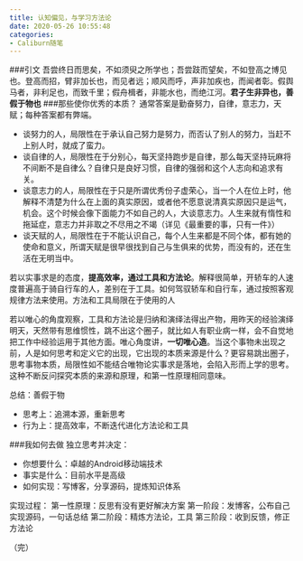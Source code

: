 ```yaml
---
title: 认知偏见，与学习方法论
date: 2020-05-26 10:55:48
categories:
- Caliburn随笔
---
```

###引文
吾尝终日而思矣，不如须臾之所学也；吾尝跂而望矣，不如登高之博见也。登高而招，臂非加长也，而见者远；顺风而呼，声非加疾也，而闻者彰。假舆马者，非利足也，而致千里；假舟楫者，非能水也，而绝江河。**君子生非异也，善假于物也**
###那些使你优秀的本质？
通常答案是勤奋努力，自律，意志力，天赋；每种答案都有弊端。
* 谈努力的人，局限性在于承认自己努力是努力，而否认了别人的努力，当赶不上别人时，就成了蛮力。
* 谈自律的人，局限性在于分别心，每天坚持跑步是自律，那么每天坚持玩麻将不间断不是自律么？自律只是良好习惯，自律的强弱和这个人志向和追求有关。
* 谈意志力的人，局限性在于只是所谓优秀份子虚荣心，当一个人在位上时，他解释不清楚为什么在上面的真实原因，或者他不愿意说清真实原因只是运气，机会。这个时候会像下面能力不如自己的人，大谈意志力。人生来就有惰性和拖延症，意志力并非取之不尽用之不竭（详见《最重要的事，只有一件》）
* 谈天赋的人，局限性在于不能认识自己，每个人生来都是不同个体，都有她的使命和意义，所谓天赋是很早很找到自己与生俱来的优势，而没有的，还在生活在无明当中。

若以实事求是的态度，**提高效率，通过工具和方法论**。解释很简单，开轿车的人速度普遍高于骑自行车的人，差别在于工具。如何驾驭轿车和自行车，通过按照客观规律方法来使用。方法和工具局限在于使用的人

若以唯心的角度观察，工具和方法论是归纳和演绎法得出产物，用昨天的经验演绎明天，天然带有思维惯性，跳不出这个圈子，就比如人有职业病一样，会不自觉地把工作中经验运用于其他方面。唯心角度讲，**一切唯心造**。当这个事物未出现之前，人是如何思考和定义它的出现，它出现的本质来源是什么？更容易跳出圈子，思考事物本质，局限性如不能结合唯物论实事求是落地，会陷入形而上学的思考。这种不断反问探究本质的来源和原理，和第一性原理相同意味。

总结：善假于物
* 思考上：追溯本源，重新思考
* 行为上：提高效率，不断迭代进化方法论和工具

###我如何去做
独立思考并决定：
* 你想要什么：卓越的Android移动端技术    
* 事实是什么：目前水平是高级
* 如何实现：写博客，分享源码，提炼知识体系

实现过程：
第一性原理：反思有没有更好解决方案
第一阶段：发博客，公布自己实现源码，一句话总结
第二阶段：精炼方法论，工具
第三阶段：收到反馈，修正方法论

（完）
